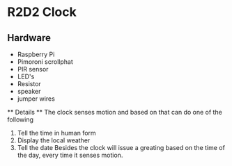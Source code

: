 # R2D2 Clock
## Hardware
 * Raspberry Pi
 * Pimoroni scrollphat
 * PIR sensor
 * LED's
 * Resistor
 * speaker
 * jumper wires

** Details **
The clock senses motion and based on that can do one of the following
 1. Tell the time in human form
 2. Display the local weather
 3. Tell the date
Besides the clock will issue a greating based on the time of the day, every time it senses motion.
